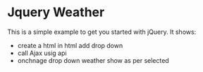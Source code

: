 # Jquery Weather #


This is a simple example to get you started with jQuery.
It shows:

* create a html in html add drop down 
* call Ajax usig api 
* onchnage drop down weather show as per selected 


